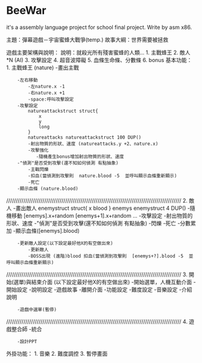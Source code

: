 # BeeWar
it's a assembly language project for school final project. Write by asm x86.

主題：彈幕遊戲－宇宙蜜蜂大戰爭(temp.)
故事大綱：世界需要被拯救

遊戲主要架構與說明：
	說明：就殺光所有殘害蜜蜂的人類...
	1. 主戰蜂王
	2. 敵人*N (AI)
	3. 攻擊設定
	4. 超音波障礙
	5. 血條生命條、分數條
	6. bonus
基本功能：
	1. 主戰蜂王 (nature)
		-畫出主戰

		-左右移動
		    -左nature.x -1
		    -右nature.x +1
		    -space:呼叫攻擊設定
		-攻擊設定
			natureattackstruct struct{
				x
				y
				long
			}
			natureattacks natureattackstruct 100 DUP()
		    -射出物質的形狀、速度 (natureattacks.y +2、nature.x)
		    -攻擊強化
		       -隨機產生bonus增加射出物質的形狀、速度
		-"偵測"是否受到攻擊(還不知如何偵測 有點抽象)
		    -主戰閃爍
		    -扣血(當偵測到攻擊則  nature.blood -5  並呼叫顯示血條重新顯示)
		    -死亡
		-顯示血條 (nature.blood)
////////////////////////////////////////////////////////////////////////////////////////////
	2. 敵人
		-畫出敵人
			enemystruct struct{
				x
				blood
			}
			enemys enemystruct 4 DUP()
		-隨機移動
			[enemys].x+random
			[enemys+1].x+random
			...
		-攻擊設定
		    -射出物質的形狀、速度 
		-"偵測"是否受到攻擊(還不知如何偵測 有點抽象)
		    -閃爍
		    -死亡
		       -分數累加
		-顯示血條([enemys].blood)

		-更新敵人設定(以下設定最好他X的有空做出來)
			-更新敵人
			-BOSS出現 (進階)blood 扣血(當偵測到攻擊則  [enemys+?].blood -5  並呼叫顯示血條重新顯示)
////////////////////////////////////////////////////////////////////////////////////////////
	3. 開始(選單)與結束介面	(以下設定最好他X的有空做出來)
		-開始選單，人機互動介面
			-開始設定
			-說明設定
			-遊戲故事
			-離開介面
			-功能設定
				-難度設定
				-音樂設定
		-介紹說明

		-遊戲中選單(暫停)
////////////////////////////////////////////////////////////////////////////////////////////
	4. 遊戲整合師
		-統合

		-設計PPT
外掛功能：
	1. 音樂
	2. 難度調控
	3. 暫停畫面
